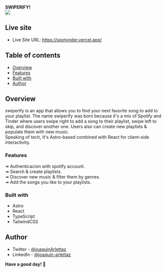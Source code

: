 **SWIPERIFY!**   
![](https://res.cloudinary.com/dkjkgri6x/image/upload/v1709333237/spotynder.png)

## Live site
- Live Site URL: https://spotynder.vercel.app/

## Table of contents
  - [Overview](#overview)
  - [Features](#features)
  - [Built with](#built-with)
  - [Author](#author)

## Overview
swiperify is an app that allows you to find your next favorite song to add to your playlist. The name swiperify was born because it's a mix of Spotify and Tinder where users swipe right to add a song to their playlist, swipe left to skip, and discover another one. Users also can create new playlists & populate them with new music.   
Speaking of tech, It's Astro-based combined with React for client-side interactivity.

### Features
↠ Authenticacion with spotify account.   
↠ Search & create playlists.   
↠ Discover new music & filter them by genres.   
↠ Add the songs you like to your playlists.   

### Built with
- Astro
- React
- TypeScript
- TailwindCSS


## Author

- Twitter - [@joaquinArlettaz](https://twitter.com/joaquinarlettaz)
- LinkedIn - [@joaquin-arlettaz](https://www.linkedin.com/in/joaqu%C3%ADn-arlettaz/)

**Have a good day!** 🚀

